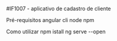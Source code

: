 ﻿#IF1007 - aplicativo de cadastro de cliente
 

Pré-requisitos
angular cli 
node
npm

Como utilizar
npm istall
ng serve --open 
